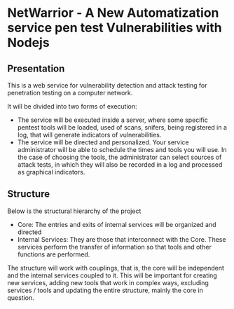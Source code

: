 # NetWarrior - A New Automatization service pen test Vulnerabilities with Nodejs

## Presentation
This is a web service for vulnerability detection and attack testing for penetration testing on a computer network.

It will be divided into two forms of execution:

- The service will be executed inside a server, where some specific pentest tools will be loaded, used of scans, snifers, being registered in a log, that will generate indicators of vulnerabilities.
- The service will be directed and personalized. Your service administrator will be able to schedule the times and tools you will use. In the case of choosing the tools, the administrator can select sources of attack tests, in which they will also be recorded in a log and processed as graphical indicators.


## Structure

Below is the structural hierarchy of the project
- Core: The entries and exits of internal services will be organized and directed
- Internal Services: They are those that interconnect with the Core. These services perform the transfer of information so that tools and other functions are performed.

The structure will work with couplings, that is, the core will be independent and the internal services coupled to it. This will be important for creating new services, adding new tools that work in complex ways, excluding services / tools and updating the entire structure, mainly the core in question.
